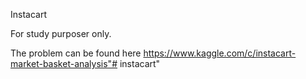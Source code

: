 Instacart

For study purposer only.

The problem can be found here
https://www.kaggle.com/c/instacart-market-basket-analysis"# instacart" 
